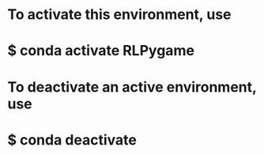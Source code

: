#
# To activate this environment, use
#
#     $ conda activate RLPygame
#
# To deactivate an active environment, use
#
#     $ conda deactivate
